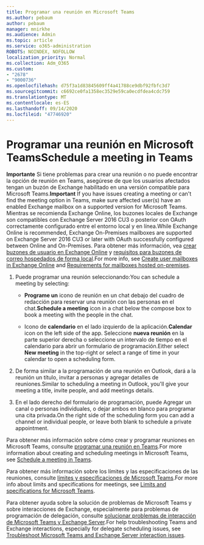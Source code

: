 ```yaml
---
title: Programar una reunión en Microsoft Teams
ms.author: pebaum
author: pebaum
manager: mnirkhe
ms.audience: Admin
ms.topic: article
ms.service: o365-administration
ROBOTS: NOINDEX, NOFOLLOW
localization_priority: Normal
ms.collection: Adm_O365
ms.custom:
- "2678"
- "9000736"
ms.openlocfilehash: d75f3a1d83845609ff4a41788ce9dbf92fbfc3d7
ms.sourcegitcommit: c6692ce0fa1358ec3529e59ca0ecdfdea4cdc759
ms.translationtype: MT
ms.contentlocale: es-ES
ms.lasthandoff: 09/14/2020
ms.locfileid: "47746920"
---
```

# <a name="schedule-a-meeting-in-teams"></a><span data-ttu-id="16aca-102">Programar una reunión en Microsoft Teams</span><span class="sxs-lookup"><span data-stu-id="16aca-102">Schedule a meeting in Teams</span></span>

<span data-ttu-id="16aca-103">**Importante** Si tiene problemas para crear una reunión o no puede encontrar la opción de reunión en Teams, asegúrese de que los usuarios afectados tengan un buzón de Exchange habilitado en una versión compatible para Microsoft Teams.</span><span class="sxs-lookup"><span data-stu-id="16aca-103">**Important** If you have issues creating a meeting or can't find the meeting option in Teams, make sure affected user(s) have an enabled Exchange mailbox on a supported version for Microsoft Teams.</span></span> <span data-ttu-id="16aca-104">Mientras se recomienda Exchange Online, los buzones locales de Exchange son compatibles con Exchange Server 2016 CU3 o posterior con OAuth correctamente configurado entre el entorno local y en línea.</span><span class="sxs-lookup"><span data-stu-id="16aca-104">While Exchange Online is recommended, Exchange On-Premises mailboxes are supported on Exchange Server 2016 CU3 or later with OAuth successfully configured between Online and On-Premises.</span></span> <span data-ttu-id="16aca-105">Para obtener más información, vea [crear buzones de usuario en Exchange Online](https://docs.microsoft.com/exchange/recipients-in-exchange-online/create-user-mailboxes) y [requisitos para buzones de correo hospedados de forma local](https://docs.microsoft.com/microsoftteams/exchange-teams-interact#requirements-for-mailboxes-hosted-on-premises).</span><span class="sxs-lookup"><span data-stu-id="16aca-105">For more info, see [Create user mailboxes in Exchange Online](https://docs.microsoft.com/exchange/recipients-in-exchange-online/create-user-mailboxes) and [Requirements for mailboxes hosted on-premises](https://docs.microsoft.com/microsoftteams/exchange-teams-interact#requirements-for-mailboxes-hosted-on-premises).</span></span> 

1. <span data-ttu-id="16aca-106">Puede programar una reunión seleccionando:</span><span class="sxs-lookup"><span data-stu-id="16aca-106">You can schedule a meeting by selecting:</span></span>

    - <span data-ttu-id="16aca-107">**Programe un** icono de reunión en un chat debajo del cuadro de redacción para reservar una reunión con las personas en el chat.</span><span class="sxs-lookup"><span data-stu-id="16aca-107">**Schedule a meeting** icon in a chat below the compose box to book a meeting with the people in the chat.</span></span>

    - <span data-ttu-id="16aca-108">Icono de **calendario** en el lado izquierdo de la aplicación.</span><span class="sxs-lookup"><span data-stu-id="16aca-108">**Calendar** icon on the left side of the app.</span></span> <span data-ttu-id="16aca-109">Seleccione **nueva reunión** en la parte superior derecha o seleccione un intervalo de tiempo en el calendario para abrir un formulario de programación.</span><span class="sxs-lookup"><span data-stu-id="16aca-109">Either select **New meeting** in the top-right or select a range of time in your calendar to open a scheduling form.</span></span>

2. <span data-ttu-id="16aca-110">De forma similar a la programación de una reunión en Outlook, dará a la reunión un título, invitar a personas y agregar detalles de reuniones.</span><span class="sxs-lookup"><span data-stu-id="16aca-110">Similar to scheduling a meeting in Outlook, you'll give your meeting a title, invite people, and add meetings details.</span></span>

3. <span data-ttu-id="16aca-111">En el lado derecho del formulario de programación, puede Agregar un canal o personas individuales, o dejar ambos en blanco para programar una cita privada.</span><span class="sxs-lookup"><span data-stu-id="16aca-111">On the right side of the scheduling form you can add a channel or individual people, or leave both blank to schedule a private appointment.</span></span>

<span data-ttu-id="16aca-112">Para obtener más información sobre cómo crear y programar reuniones en Microsoft Teams, consulte [programar una reunión en Teams](https://support.office.com/article/Schedule-a-meeting-in-Teams-943507a9-8583-4c58-b5d2-8ec8265e04e5).</span><span class="sxs-lookup"><span data-stu-id="16aca-112">For more information about creating and scheduling meetings in Microsoft Teams, see [Schedule a meeting in Teams](https://support.office.com/article/Schedule-a-meeting-in-Teams-943507a9-8583-4c58-b5d2-8ec8265e04e5).</span></span>

<span data-ttu-id="16aca-113">Para obtener más información sobre los límites y las especificaciones de las reuniones, consulte [límites y especificaciones de Microsoft Teams](https://docs.microsoft.com/microsoftteams/limits-specifications-teams#meetings-and-calls).</span><span class="sxs-lookup"><span data-stu-id="16aca-113">For more info about limits and specifications for meetings, see [Limits and specifications for Microsoft Teams](https://docs.microsoft.com/microsoftteams/limits-specifications-teams#meetings-and-calls).</span></span>

<span data-ttu-id="16aca-114">Para obtener ayuda sobre la solución de problemas de Microsoft Teams y sobre interacciones de Exchange, especialmente para problemas de programación de delegación, consulte [solucionar problemas de interacción de Microsoft Teams y Exchange Server](https://docs.microsoft.com/microsoftteams/troubleshoot/known-issues/teams-exchange-interaction-issue).</span><span class="sxs-lookup"><span data-stu-id="16aca-114">For help troubleshooting Teams and Exchange interactions, especially for delegate scheduling issues, see [Troubleshoot Microsoft Teams and Exchange Server interaction issues](https://docs.microsoft.com/microsoftteams/troubleshoot/known-issues/teams-exchange-interaction-issue).</span></span>